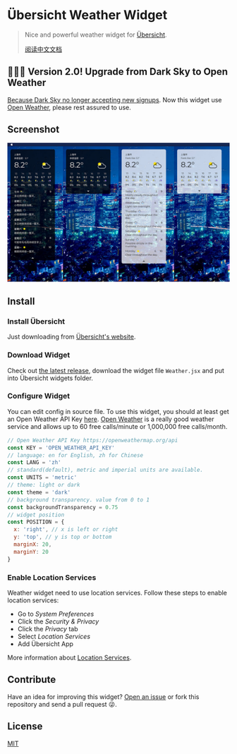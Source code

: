 # Übersicht Weather Widget

> Nice and powerful weather widget for [Übersicht](http://tracesof.net/uebersicht/).
>
> [阅读中文文档](https://github.com/mixj93/uebersicht-weather-widget/blob/master/README-zh.md)

## 🎉🎉🎉 Version 2.0! Upgrade from Dark Sky to Open Weather

[Because Dark Sky no longer accepting new signups](https://blog.darksky.net/). Now this widget use [Open Weather](https://openweathermap.org/), please rest assured to use.

## Screenshot

![Screenshot](./screenshot.jpg)

## Install

### Install Übersicht

Just downloading from [Übersicht's website](http://tracesof.net/uebersicht/).

### Download Widget

Check out [the latest release](https://github.com/mixj93/uebersicht-weather-widget/releases/latest), download the widget file `Weather.jsx` and put into Übersicht widgets folder.

### Configure Widget

You can edit config in source file. To use this widget, you should at least get an Open Weather API Key [here](https://home.openweathermap.org/api_keys). [Open Weather](https://openweathermap.org/) is a really good weather service and allows up to 60 free calls/minute or 1,000,000 free calls/month.

```js
// Open Weather API Key https://openweathermap.org/api
const KEY = 'OPEN_WEATHER_API_KEY'
// language: en for English, zh for Chinese
const LANG = 'zh'
// standard(default), metric and imperial units are available.
const UNITS = 'metric'
// theme: light or dark
const theme = 'dark'
// background transparency. value from 0 to 1
const backgroundTransparency = 0.75
// widget position
const POSITION = {
  x: 'right', // x is left or right
  y: 'top', // y is top or bottom
  marginX: 20,
  marginY: 20
}
```

### Enable Location Services

Weather widget need to use location services. Follow these steps to enable location services:

- Go to _System Preferences_
- Click the _Security & Privacy_
- Click the _Privacy_ tab
- Select _Location Services_
- Add Übersicht App

More information about [Location Services](https://support.apple.com/en-us/HT204690).

## Contribute

Have an idea for improving this widget? [Open an issue](https://github.com/mixj93/uebersicht-weather-widget/issues/new) or fork this repository and send a pull request :stuck_out_tongue_winking_eye:.

## License

[MIT](./LICENSE)
